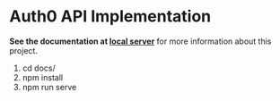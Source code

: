 # Auth0 API Implementation


**See the documentation at [local server](http://localhost:8000)** for more information about this project.

1. cd docs/
2. npm install
3. npm run serve 

